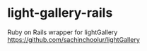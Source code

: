 # light-gallery-rails
Ruby on Rails wrapper for lightGallery https://github.com/sachinchoolur/lightGallery
